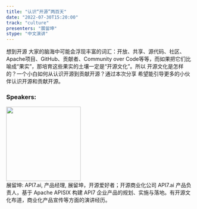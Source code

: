 ```yaml
---
title: "认识“开源”两百天"
date: "2022-07-30T15:20:00"
track: "culture"
presenters: "展留坤"
stype: "中文演讲"
---
```

想到开源 大家的脑海中可能会浮现丰富的词汇：开放、共享、源代码、社区、Apache项目、GitHub、贡献者、Community over Code等等，而如果把它们比喻成“果实”，那培育这些果实的土壤一定是“开源文化”。所以 开源文化是怎样的？一个小白如何从认识开源到贡献开源？通过本次分享 希望能引导更多的小伙伴认识开源和贡献开源。
 ### Speakers: 
 <img src="images/speaker/1194.png" width="200" /><br>展留坤: API7.ai, 产品经理, 展留坤，开源爱好者；开源商业化公司 API7.ai 产品负责人，基于 Apache APISIX 构建 API7 企业产品的规划、实施与落地。有开源文化布道，商业化产品宣传等方面的演讲经历。

 